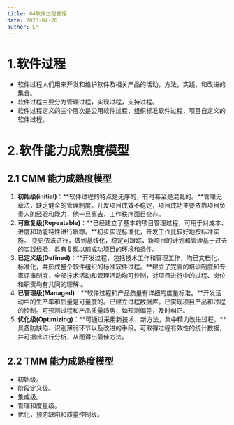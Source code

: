 ```yaml
---
title: 04软件过程管理
date: 2023-04-26
author: LM
---
```


# 1.软件过程

- 软件过程人们用来开发和维护软件及相关产品的活动，方法，实践，和改进的集合。
- 软件过程主要分为管理过程，实现过程，支持过程。
- 软件过程定义的三个层次是公用软件过程，组织标准软件过程，项目自定义的软件过程。

# 2.软件能力成熟度模型

## 2.1 CMM 能力成熟度模型

1. **初始级(initial)**：**软件过程的特点是无序的，有时甚至是混乱的。**管理无章法，缺乏健全的管理制度。开发项目成效不稳定，项目成功主要依靠项目负责人的经验和能力，他一旦离去，工作秩序面目全非。
2. **可重复级(Repeatable)**：**已经建立了基本的项目管理过程，可用于对成本、进度和功能特性进行跟踪。**初步实现标准化，开发工作比较好地按标准实施。 变更依法进行，做到基线化，稳定可跟踪，新项目的计划和管理基于过去的实践经验，具有复现以前成功项目的环境和条件。
3. **已定义级(Defined)**：**开发过程，包括技术工作和管理工作，均已文档化、标准化，并形成整个软件组织的标准软件过程。**建立了完善的培训制度和专家评审制度，全部技术活动和管理活动均可控制，对项目进行中的过程、岗位和职责均有共同的理解 。
4. **已管理级(Managed)**：**软件过程和产品质量有详细的度量标准。**开发活动中的生产率和质量是可量度的。已建立过程数据库。已实现项目产品和过程的控制。可预测过程和产品质量趋势，如预测偏差，及时纠正。
5. **优化级(Optimizing)**：**可通过采用新技术、新方法，集中精力改进过程。**具备防缺陷、识别薄弱环节以及改进的手段。可取得过程有效性的统计数据，并可据此进行分析，从而得出最佳方法。

## 2.2 TMM 能力成熟度模型

- 初始级。
- 阶段定义级。
- 集成级。
- 管理和度量级。
- 优化，预防缺陷和质量控制级。